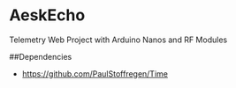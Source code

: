 # AeskEcho
Telemetry Web Project with Arduino Nanos and RF Modules

##Dependencies
- https://github.com/PaulStoffregen/Time
